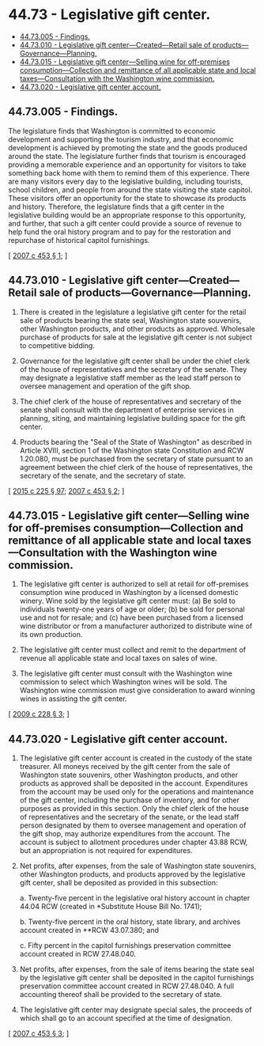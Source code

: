 # 44.73 - Legislative gift center.
* [44.73.005 - Findings.](#4473005---findings)
* [44.73.010 - Legislative gift center—Created—Retail sale of products—Governance—Planning.](#4473010---legislative-gift-centercreatedretail-sale-of-productsgovernanceplanning)
* [44.73.015 - Legislative gift center—Selling wine for off-premises consumption—Collection and remittance of all applicable state and local taxes—Consultation with the Washington wine commission.](#4473015---legislative-gift-centerselling-wine-for-off-premises-consumptioncollection-and-remittance-of-all-applicable-state-and-local-taxesconsultation-with-the-washington-wine-commission)
* [44.73.020 - Legislative gift center account.](#4473020---legislative-gift-center-account)
## 44.73.005 - Findings.
The legislature finds that Washington is committed to economic development and supporting the tourism industry, and that economic development is achieved by promoting the state and the goods produced around the state. The legislature further finds that tourism is encouraged providing a memorable experience and an opportunity for visitors to take something back home with them to remind them of this experience. There are many visitors every day to the legislative building, including tourists, school children, and people from around the state visiting the state capitol. These visitors offer an opportunity for the state to showcase its products and history. Therefore, the legislature finds that a gift center in the legislative building would be an appropriate response to this opportunity, and further, that such a gift center could provide a source of revenue to help fund the oral history program and to pay for the restoration and repurchase of historical capitol furnishings.

\[ [2007 c 453 § 1](http://lawfilesext.leg.wa.gov/biennium/2007-08/Pdf/Bills/Session%20Laws/House/1896-S2.SL.pdf?cite=2007%20c%20453%20§%201); \]

## 44.73.010 - Legislative gift center—Created—Retail sale of products—Governance—Planning.
1. There is created in the legislature a legislative gift center for the retail sale of products bearing the state seal, Washington state souvenirs, other Washington products, and other products as approved. Wholesale purchase of products for sale at the legislative gift center is not subject to competitive bidding.

2. Governance for the legislative gift center shall be under the chief clerk of the house of representatives and the secretary of the senate. They may designate a legislative staff member as the lead staff person to oversee management and operation of the gift shop.

3. The chief clerk of the house of representatives and secretary of the senate shall consult with the department of enterprise services in planning, siting, and maintaining legislative building space for the gift center.

4. Products bearing the "Seal of the State of Washington" as described in Article XVIII, section 1 of the Washington state Constitution and RCW 1.20.080, must be purchased from the secretary of state pursuant to an agreement between the chief clerk of the house of representatives, the secretary of the senate, and the secretary of state.

\[ [2015 c 225 § 97](http://lawfilesext.leg.wa.gov/biennium/2015-16/Pdf/Bills/Session%20Laws/Senate/5024.SL.pdf?cite=2015%20c%20225%20§%2097); [2007 c 453 § 2](http://lawfilesext.leg.wa.gov/biennium/2007-08/Pdf/Bills/Session%20Laws/House/1896-S2.SL.pdf?cite=2007%20c%20453%20§%202); \]

## 44.73.015 - Legislative gift center—Selling wine for off-premises consumption—Collection and remittance of all applicable state and local taxes—Consultation with the Washington wine commission.
1. The legislative gift center is authorized to sell at retail for off-premises consumption wine produced in Washington by a licensed domestic winery. Wine sold by the legislative gift center must: (a) Be sold to individuals twenty-one years of age or older; (b) be sold for personal use and not for resale; and (c) have been purchased from a licensed wine distributor or from a manufacturer authorized to distribute wine of its own production.

2. The legislative gift center must collect and remit to the department of revenue all applicable state and local taxes on sales of wine.

3. The legislative gift center must consult with the Washington wine commission to select which Washington wines will be sold. The Washington wine commission must give consideration to award winning wines in assisting the gift center.

\[ [2009 c 228 § 3](http://lawfilesext.leg.wa.gov/biennium/2009-10/Pdf/Bills/Session%20Laws/House/1415-S.SL.pdf?cite=2009%20c%20228%20§%203); \]

## 44.73.020 - Legislative gift center account.
1. The legislative gift center account is created in the custody of the state treasurer. All moneys received by the gift center from the sale of Washington state souvenirs, other Washington products, and other products as approved shall be deposited in the account. Expenditures from the account may be used only for the operations and maintenance of the gift center, including the purchase of inventory, and for other purposes as provided in this section. Only the chief clerk of the house of representatives and the secretary of the senate, or the lead staff person designated by them to oversee management and operation of the gift shop, may authorize expenditures from the account. The account is subject to allotment procedures under chapter 43.88 RCW, but an appropriation is not required for expenditures.

2. Net profits, after expenses, from the sale of Washington state souvenirs, other Washington products, and products approved by the legislative gift center, shall be deposited as provided in this subsection:

    a.  Twenty-five percent in the legislative oral history account in chapter 44.04 RCW (created in *Substitute House Bill No. 1741);

    b.  Twenty-five percent in the oral history, state library, and archives account created in **RCW 43.07.380; and

    c.  Fifty percent in the capitol furnishings preservation committee account created in RCW 27.48.040.

3. Net profits, after expenses, from the sale of items bearing the state seal by the legislative gift center shall be deposited in the capitol furnishings preservation committee account created in RCW 27.48.040. A full accounting thereof shall be provided to the secretary of state.

4. The legislative gift center may designate special sales, the proceeds of which shall go to an account specified at the time of designation.

\[ [2007 c 453 § 3](http://lawfilesext.leg.wa.gov/biennium/2007-08/Pdf/Bills/Session%20Laws/House/1896-S2.SL.pdf?cite=2007%20c%20453%20§%203); \]

